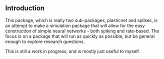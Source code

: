 ## Introduction

This package, which is really two sub-packages, plasticnet and splikes, is an attempt to make a simulation package that will allow for the easy construction of simple neural networks - both spiking and rate-based.  The focus is on a package that will run as quickly as possible, but be general enough to explore research questions.  

This is still a work in progress, and is mostly just useful to myself.
